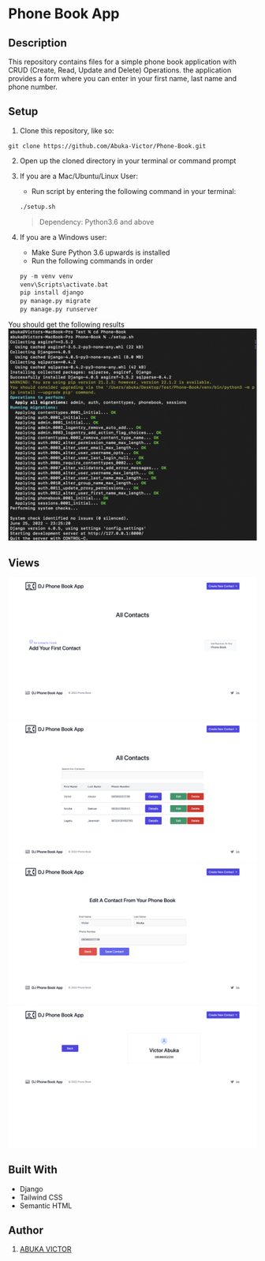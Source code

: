 # Phone Book App

## Description

This repository contains files for a simple phone book application with CRUD (Create, Read, Update and Delete) Operations. the application provides a form where you can enter in your first name, last name and phone number.

## Setup

1. Clone this repository, like so:

```
git clone https://github.com/Abuka-Victor/Phone-Book.git
```
2. Open up the cloned directory in your terminal or command prompt
3. If you are a Mac/Ubuntu/Linux User:
    - Run script by entering the following command in your terminal:
 
     ```sh
     ./setup.sh
     ```
     > Dependency: Python3.6 and above
     
  
4. If you are a Windows user:
    - Make Sure Python 3.6 upwards is installed
    - Run the following commands in order
    ```py
    py -m venv venv
    venv\Scripts\activate.bat
    pip install django
    py manage.py migrate
    py manage.py runserver
    ```
    
You should get the following results
![Successful Console Snapshot](./images/scs.png)


## Views
![Index Page](./images/ip1.png)
![Index Page](./images/ip2.png)
![Edit Page and Create Page](./images/ep.png)
![Details Page](./images/dp.png)

## Built With

- Django
- Tailwind CSS
- Semantic HTML

## Author

1. [ABUKA VICTOR](https://github.com/Abuka-Victor)

